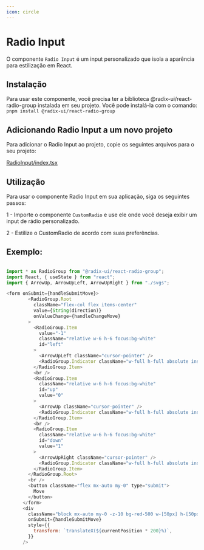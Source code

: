 ```yaml
---
icon: circle
---
```


# Radio Input

O componente `Radio Input` é um input personalizado que isola a aparência para estilização em React.

## Instalação

Para usar este componente, você precisa ter a biblioteca @radix-ui/react-radio-group instalada em seu projeto. Você pode instalá-la com o comando:
`pnpm install @radix-ui/react-radio-group`

## Adicionando Radio Input a um novo projeto

Para adicionar o Radio Input ao projeto, copie os seguintes arquivos para o seu projeto:

[RadioInput/index.tsx](https://github.com/StructCE/our-react-components/blob/main/src/components/RadioInput/index.tsx)

## Utilização

Para usar o componente Radio Input em sua aplicação, siga os seguintes passos:

1 - Importe o componente `CustomRadio` e use ele onde você deseja exibir um input de rádio personalizado.

2 - Estilize o CustomRadio de acordo com suas preferências.

## Exemplo:

```js

import * as RadioGroup from "@radix-ui/react-radio-group";
import React, { useState } from "react";
import { ArrowUp, ArrowUpLeft, ArrowUpRight } from "./svgs";

<form onSubmit={handleSubmitMove}>
        <RadioGroup.Root
          className="flex-col flex items-center"
          value={String(direction)}
          onValueChange={handleChangeMove}
        >
          <RadioGroup.Item
            value="-1"
            className="relative w-6 h-6 focus:bg-white"
            id="left"
          >
            <ArrowUpLeft className="cursor-pointer" />
            <RadioGroup.Indicator className="w-full h-full absolute inset-0 -z-10 bg-white" />
          </RadioGroup.Item>
          <br />
          <RadioGroup.Item
            className="relative w-6 h-6 focus:bg-white"
            id="up"
            value="0"
          >
            <ArrowUp className="cursor-pointer" />
            <RadioGroup.Indicator className="w-full h-full absolute inset-0 -z-10 bg-white" />
          </RadioGroup.Item>
          <br />
          <RadioGroup.Item
            className="relative w-6 h-6 focus:bg-white"
            id="down"
            value="1"
          >
            <ArrowUpRight className="cursor-pointer" />
            <RadioGroup.Indicator className="w-full h-full absolute inset-0 -z-10 bg-white" />
          </RadioGroup.Item>
        </RadioGroup.Root>
        <br />
        <button className="flex mx-auto my-0" type="submit">
          Move
        </button>
      </form>
      <div
        className="block mx-auto my-0 -z-10 bg-red-500 w-[50px] h-[50px] duration-700 ease-in-out"
        onSubmit={handleSubmitMove}
        style={{
          transform: `translateX(${currentPosition * 200}%)`,
        }}
      />

```
